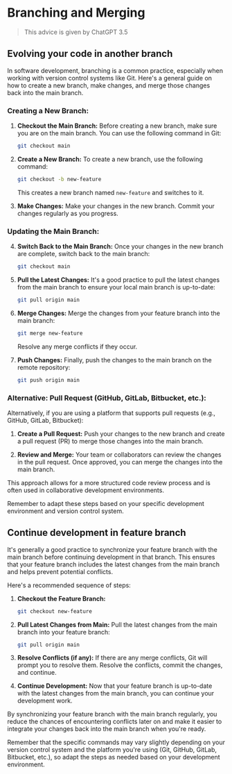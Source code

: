 # Branching and Merging

> This advice is given by ChatGPT 3.5

## Evolving your code in another branch

In software development, branching is a common practice, especially when working with version control systems like Git. Here's a general guide on how to create a new branch, make changes, and merge those changes back into the main branch.

### Creating a New Branch:

1. **Checkout the Main Branch:**
   Before creating a new branch, make sure you are on the main branch. You can use the following command in Git:
   ```bash
   git checkout main
   ```

2. **Create a New Branch:**
   To create a new branch, use the following command:
   ```bash
   git checkout -b new-feature
   ```
   This creates a new branch named `new-feature` and switches to it.

3. **Make Changes:**
   Make your changes in the new branch. Commit your changes regularly as you progress.

### Updating the Main Branch:

4. **Switch Back to the Main Branch:**
   Once your changes in the new branch are complete, switch back to the main branch:
   ```bash
   git checkout main
   ```

5. **Pull the Latest Changes:**
   It's a good practice to pull the latest changes from the main branch to ensure your local main branch is up-to-date:
   ```bash
   git pull origin main
   ```

6. **Merge Changes:**
   Merge the changes from your feature branch into the main branch:
   ```bash
   git merge new-feature
   ```
   Resolve any merge conflicts if they occur.

7. **Push Changes:**
   Finally, push the changes to the main branch on the remote repository:
   ```bash
   git push origin main
   ```

### Alternative: Pull Request (GitHub, GitLab, Bitbucket, etc.):

Alternatively, if you are using a platform that supports pull requests (e.g., GitHub, GitLab, Bitbucket):

1. **Create a Pull Request:**
   Push your changes to the new branch and create a pull request (PR) to merge those changes into the main branch.

2. **Review and Merge:**
   Your team or collaborators can review the changes in the pull request. Once approved, you can merge the changes into the main branch.

This approach allows for a more structured code review process and is often used in collaborative development environments.

Remember to adapt these steps based on your specific development environment and version control system.

## Continue development in feature branch

It's generally a good practice to synchronize your feature branch with the main branch before continuing development in that branch. This ensures that your feature branch includes the latest changes from the main branch and helps prevent potential conflicts.

Here's a recommended sequence of steps:

1. **Checkout the Feature Branch:**
   ```bash
   git checkout new-feature
   ```

2. **Pull Latest Changes from Main:**
   Pull the latest changes from the main branch into your feature branch:
   ```bash
   git pull origin main
   ```

3. **Resolve Conflicts (if any):**
   If there are any merge conflicts, Git will prompt you to resolve them. Resolve the conflicts, commit the changes, and continue.

4. **Continue Development:**
   Now that your feature branch is up-to-date with the latest changes from the main branch, you can continue your development work.

By synchronizing your feature branch with the main branch regularly, you reduce the chances of encountering conflicts later on and make it easier to integrate your changes back into the main branch when you're ready.

Remember that the specific commands may vary slightly depending on your version control system and the platform you're using (Git, GitHub, GitLab, Bitbucket, etc.), so adapt the steps as needed based on your development environment.